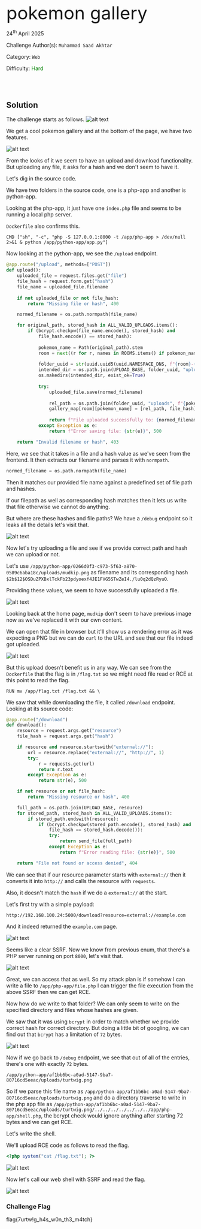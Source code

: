 <font size='10'>pokemon gallery</font>

24<sup>th</sup> April 2025

Challenge Author(s): `Muhammad Saad Akhtar`

Category: `Web`

Difficulty: <font color='green'>Hard</font>

<br><br>

## Solution

The challenge starts as follows.
![alt text](image.png)

We get a cool pokemon gallery and at the bottom of the page, we have two features.

![alt text](image-11.png)

From the looks of it we seem to have an upload and download functionality. But uploading any file, it asks for a hash and we don't seem to have it.

Let's dig in the source code.

We have two folders in the source code, one is a php-app and another is python-app.

Looking at the php-app, it just have one `index.php` file and seems to be running a local php server.

`Dockerfile` also confirms this.

```CMD ["sh", "-c", "php -S 127.0.0.1:8000 -t /app/php-app > /dev/null 2>&1 & python /app/python-app/app.py"]```

Now looking at the python-app, we see the `/upload` endpoint.

```python
@app.route("/upload", methods=["POST"])
def upload():
    uploaded_file = request.files.get("file")
    file_hash = request.form.get("hash")
    file_name = uploaded_file.filename
    
    if not uploaded_file or not file_hash:
        return "Missing file or hash", 400

    normed_filename = os.path.normpath(file_name)

    for original_path, stored_hash in ALL_VALID_UPLOADS.items():
        if (bcrypt.checkpw(file_name.encode(), stored_hash) and
            file_hash.encode() == stored_hash):
            
            pokemon_name = Path(original_path).stem
            room = next((r for r, names in ROOMS.items() if pokemon_name in names), None)
            
            folder_uuid = str(uuid.uuid5(uuid.NAMESPACE_DNS, f"{room}-{pokemon_name}"))
            intended_dir = os.path.join(UPLOAD_BASE, folder_uuid, "uploads")
            os.makedirs(intended_dir, exist_ok=True)
            
            try:
                uploaded_file.save(normed_filename)
                
                rel_path = os.path.join(folder_uuid, "uploads", f"{pokemon_name}.png")
                gallery_map[room][pokemon_name] = [rel_path, file_hash]
                
                return f"File uploaded successfully to: {normed_filename}"
            except Exception as e:
                return f"Error saving file: {str(e)}", 500

    return "Invalid filename or hash", 403
```

Here, we see that it takes in a file and a hash value as we've seen from the frontend. It then extracts our filename and parses it with `normpath`.

```python
normed_filename = os.path.normpath(file_name)
```

Then it matches our provided file name against a predefined set of file path and hashes.

If our filepath as well as corresponding hash matches then it lets us write that file otherwise we cannot do anything.

But where are these hashes and file paths? We have a `/debug` endpoint so it leaks all the details let's visit that.

![alt text](image-2.png)

Now let's try uploading a file and see if we provide correct path and hash we can upload or not.

Let's use `/app/python-app/0266d0f3-c973-5f63-a870-0589c6aba18c/uploads/mudkip.png` as filename and its corresponding hash `$2b$12$OSDuZPXBxlTckFb23pdyoexf4JE1FVG5STwZeI4./lu0q2dQzRyuO`.

Providing these values, we seem to have successfully uploaded a file.

![alt text](image-3.png)

Looking back at the home page, `mudkip` don't seem to have previous image now as we've replaced it with our own content.

We can open that file in browser but it'll show us a rendering error as it was expecting a PNG but we can do `curl` to the URL and see that our file indeed got uploaded.

![alt text](image-4.png)

But this upload doesn't benefit us in any way. We can see from the `Dockerfile` that the flag is in `/flag.txt` so we might need file read or RCE at this point to read the flag.

```RUN mv /app/flag.txt /flag.txt && \```

We saw that while downloading the file, it called `/download` endpoint. Looking at its source code:

```python
@app.route("/download")
def download():
    resource = request.args.get("resource")
    file_hash = request.args.get("hash")

    if resource and resource.startswith("external://"):
        url = resource.replace("external://", "http://", 1)
        try:
            r = requests.get(url)
            return r.text
        except Exception as e:
            return str(e), 500

    if not resource or not file_hash:
        return "Missing resource or hash", 400

    full_path = os.path.join(UPLOAD_BASE, resource)
    for stored_path, stored_hash in ALL_VALID_UPLOADS.items():
        if stored_path.endswith(resource):
            if (bcrypt.checkpw(stored_path.encode(), stored_hash) and 
                file_hash == stored_hash.decode()):
                try:
                    return send_file(full_path)
                except Exception as e:
                    return f"Error reading file: {str(e)}", 500

    return "File not found or access denied", 404
```

We can see that if our resource parameter starts with `external://` then it converts it into `http://` and calls the resource with `requests`.

Also, it doesn't match the `hash` if we do a `external://` at the start.

Let's first try with a simple payload:

```http://192.168.100.24:5000/download?resource=external://example.com```

And it indeed returned the `example.com` page.

![alt text](image-12.png)

Seems like a clear SSRF. Now we know from previous enum, that there's a PHP server running on port `8000`, let's visit that.

![alt text](image-6.png)

Great, we can access that as well. So my attack plan is if somehow I can write a file to `/app/php-app/file.php` I can trigger the file execution from the above SSRF then we can get RCE.

Now how do we write to that folder? We can only seem to write on the specified directory and files whose hashes are given.

We saw that it was using `bcrypt` in order to match whether we provide correct hash for correct directory. But doing a little bit of googling, we can find out that `bcrypt` has a limitation of `72` bytes.

![alt text](image-7.png)

Now if we go back to `/debug` endpoint, we see that out of all of the entries, there's one with exactly `72` bytes.

```/app/python-app/af1bb6bc-a0ad-5147-9ba7-80716cd5eeac/uploads/turtwig.png```

So if we parse this file name as `/app/python-app/af1bb6bc-a0ad-5147-9ba7-80716cd5eeac/uploads/turtwig.png` and do a directory traverse to write in the php app file as `/app/python-app/af1bb6bc-a0ad-5147-9ba7-80716cd5eeac/uploads/turtwig.png/../../../../../../../app/php-app/shell.php`, the bcrypt check would ignore anything after starting 72 bytes and we can get RCE.

Let's write the shell.

We'll upload RCE code as follows to read the flag.

```php
<?php system("cat /flag.txt"); ?>
```

![alt text](image-9.png)

Now let's call our web shell with SSRF and read the flag.

![alt text](image-10.png)



### Challenge Flag

flag{7urtw!g_h4s_w0n_th3_m4tch}